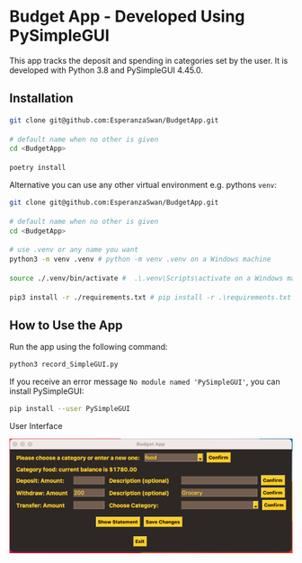 # Budget App - Developed Using PySimpleGUI

This app tracks the deposit and spending in categories set by the user. It is developed with Python 3.8 and 
PySimpleGUI 4.45.0. 

## Installation
```bash
git clone git@github.com:EsperanzaSwan/BudgetApp.git

# default name when no other is given
cd <BudgetApp>

poetry install
```

Alternative you can use any other virtual environment e.g. pythons `venv`:

```bash
git clone git@github.com:EsperanzaSwan/BudgetApp.git

# default name when no other is given
cd <BudgetApp>

# use .venv or any name you want
python3 -m venv .venv # python -m venv .venv on a Windows machine

source ./.venv/bin/activate #  .\.venv\Scripts\activate on a Windows machine

pip3 install -r ./requirements.txt # pip install -r .\requirements.txt on a Windows machine
```
## How to Use the App

Run the app using the following command:

``` bash
python3 record_SimpleGUI.py
```
If you receive an error message `No module named 'PySimpleGUI'`, you can install PySimpleGUI:

``` bash
pip install --user PySimpleGUI
```
User Interface

<img src = https://github.com/EsperanzaSwan/BudgetApp/blob/master/App_GUI.png>

